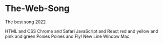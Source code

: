 # The-Web-Song
The best song 2022

HTML and CSS
Chrome and Safari
JavaScript and React
red and yellow and pink and green
Ponies Poines and Fly!
New Line
Window Mac 